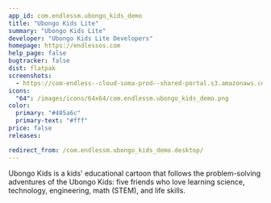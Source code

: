```yaml
---
app_id: com.endlessm.ubongo_kids_demo
title: "Ubongo Kids Lite"
summary: "Ubongo Kids Lite"
developer: "Ubongo Kids Lite Developers"
homepage: https://endlessos.com
help_page: false
bugtracker: false
dist: flatpak
screenshots:
  - https://com-endless--cloud-soma-prod--shared-portal.s3.amazonaws.com/apps.337.screenshots.5b90b58b-47ed-4919-af8a-b491bfd3feb3_201905071329955757.png
icons:
  "64": /images/icons/64x64/com.endlessm.ubongo_kids_demo.png
color:
  primary: "#485a6c"
  primary-text: "#fff"
price: false
releases:

redirect_from: /com.endlessm.ubongo_kids_demo.desktop/
---
```


<p>Ubongo Kids is a kids' educational cartoon that follows the problem-solving adventures of the Ubongo Kids: five friends who love learning science, technology, engineering, math (STEM), and life skills.</p>